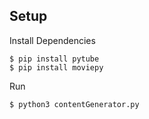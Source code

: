 
## Setup

Install Dependencies
```
$ pip install pytube
$ pip install moviepy
```

Run
```
$ python3 contentGenerator.py
```
